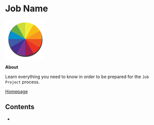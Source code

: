 
# Job Name

![job image](images/job.png)

**About**

Learn everything you need to know in order to be prepared for the `Job Project` process.

[Homepage]()

## Contents

- []()
